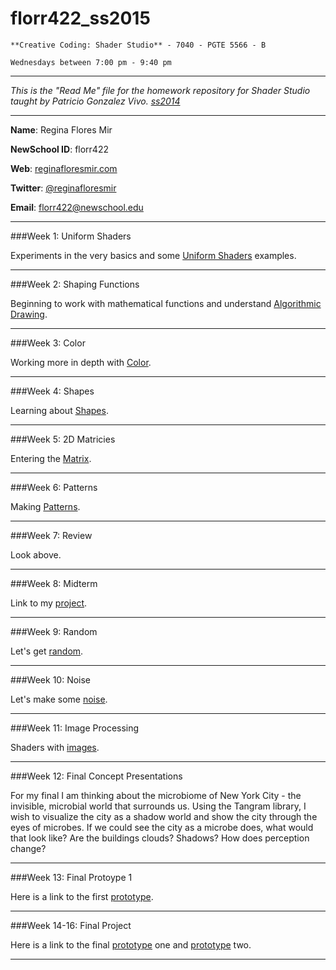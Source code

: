 florr422_ss2015
=================
	**Creative Coding: Shader Studio** - 7040 - PGTE 5566 - B
	
	Wednesdays between 7:00 pm - 9:40 pm 
	
_____________________________________________

_This is the "Read Me" file for the homework repository for Shader Studio taught by Patricio Gonzalez Vivo. [ss2014](https://github.com/patriciogonzalezvivo/ss2015)_
_____________________________________________
**Name**: Regina Flores Mir

**NewSchool ID**: florr422

**Web**: [reginafloresmir.com](http://www.reginafloresmir.com)

**Twitter**: [@reginafloresmir](https://twitter.com/ReginaFloresMir)

**Email**: florr422@newschool.edu
_____________________________________________

###Week 1: Uniform Shaders

Experiments in the very basics and some [Uniform Shaders](http://patriciogonzalezvivo.com/2015/thebookofshaders/03/) examples.  

_____________________________________________

###Week 2: Shaping Functions

Beginning to work with mathematical functions and understand [Algorithmic Drawing](http://patriciogonzalezvivo.com/2015/thebookofshaders/05/).
_____________________________________________

###Week 3: Color

Working more in depth with [Color](http://patriciogonzalezvivo.com/2015/thebookofshaders/06/).


_____________________________________________
###Week 4: Shapes

Learning about [Shapes](http://patriciogonzalezvivo.com/2015/thebookofshaders/07/).
_____________________________________________

###Week 5: 2D Matricies

Entering the [Matrix](http://patriciogonzalezvivo.com/2015/thebookofshaders/08/).
_____________________________________________

###Week 6: Patterns

Making [Patterns](http://patriciogonzalezvivo.com/2015/thebookofshaders/09/).
_____________________________________________
###Week 7: Review

Look above.
_____________________________________________
###Week 8: Midterm

Link to my [project](http://faceproject.nyc/ShaderStudio/).
_____________________________________________
###Week 9: Random

Let's get [random](http://patriciogonzalezvivo.com/2015/thebookofshaders/10/).
_____________________________________________

###Week 10: Noise

Let's make some [noise](http://patriciogonzalezvivo.com/2015/thebookofshaders/11/).
_____________________________________________


###Week 11: Image Processing

Shaders with [images](http://patriciogonzalezvivo.com/2015/thebookofshaders/15/).
_____________________________________________


###Week 12: Final Concept Presentations

For my final I am thinking about the microbiome of New York City - the invisible, microbial world that surrounds us. Using the Tangram library, I wish to visualize the city as a shadow world and show the city through the eyes of microbes. If we could see the city as a microbe does, what would that look like? Are the buildings  clouds? Shadows? How does perception change?
_____________________________________________

###Week 13: Final Protoype 1

Here is a link to the first [prototype](http://faceproject.nyc/myTangram/myTanagram.html). 
_____________________________________________
###Week 14-16: Final Project

Here is a link to the final [prototype](http://faceproject.nyc/myTangram_Prototype_4/index.html) one and [prototype](http://faceproject.nyc/myTangram_Prototype_4/index2.html) two. 
_____________________________________________

